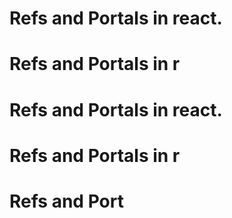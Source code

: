 # Refs and Portals in react.
# Refs and Portals in r
# Refs and Portals in react.
# Refs and Portals in r
# Refs and Port